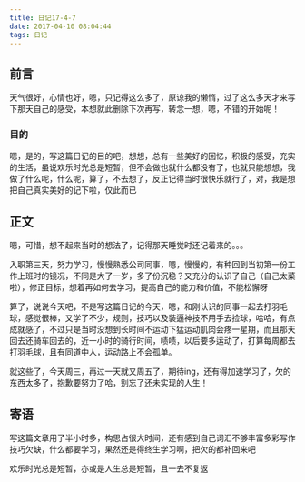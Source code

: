 ```yaml
---
title: 日记17-4-7
date: 2017-04-10 08:04:44
tags: 日记
---
```


## 前言
天气很好，心情也好，嗯，只记得这么多了，原谅我的懒惰，过了这么多天才来写下那天自己的感受，本想就此删除下次再写，转念一想，嗯，不错的开始呢！

### 目的
嗯，是的，写这篇日记的目的吧，想想，总有一些美好的回忆，积极的感受，充实的生活，虽说欢乐时光总是短暂，但不会做也就什么都没有了，也就只能想想，我做了什么呢，什么呢，算了，不去想了，反正记得当时很快乐就行了，对，我是想把自己真实美好的记下啦，仅此而已

## 正文
嗯，可惜，想不起来当时的想法了，记得那天睡觉时还记着来的。。。

入职第三天，努力学习，慢慢熟悉公司同事，嗯，慢慢的，有种回到当初第一份工作上班时的镜况，不同是大了一岁，多了份沉稳？又充分的认识了自己（自己太菜啦），修正目标，想着再如何去学习，提高自己的能力和价值，不能松懈呀

算了，说说今天吧，不是写这篇日记的今天，嗯，和刚认识的同事一起去打羽毛球，感觉很棒，又学了不少，规则，技巧以及装逼神技不用手去捡球，哈哈，有点成就感了，不过只是当时没想到长时间不运动下猛运动肌肉会疼一星期，而且那天回去还骑车回去的，近一小时的骑行时间，啧啧，以后要多运动了，打算每周都去打羽毛球，且有同道中人，运动路上不会孤单。

就这些了，今天周三，再过一天就又周五了，期待ing，还有得加速学习了，欠的东西太多了，抱歉要努力了哈，别忘了还未实现的人生！

## 寄语
写这篇文章用了半小时多，构思占很大时间，还有感到自己词汇不够丰富多彩写作技巧欠缺，什么都要学习，果然还是得终生学习啊，把欠的都补回来吧

欢乐时光总是短暂，亦或是人生总是短暂，且一去不复返
